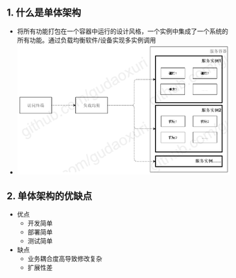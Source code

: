 ## 1. 什么是单体架构
- 将所有功能打包在一个容器中运行的设计风格，一个实例中集成了一个系统的所有功能。通过负载均衡软件/设备实现多实例调用
- ![monolithic-architecture](https://raw.githubusercontent.com/TDoct/images/master/1629728818_20210818111618630_25826.png)


## 2. 单体架构的优缺点
- 优点
    - 开发简单
    - 部署简单
    - 测试简单
- 缺点
    - 业务耦合度高导致修改复杂
    - 扩展性差